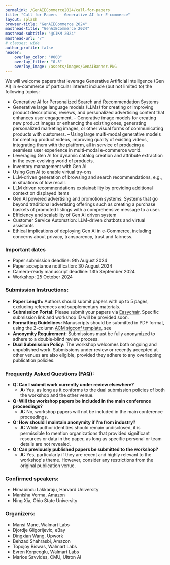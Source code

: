 ```yaml
---
permalink: /GenAIECommerce2024/call-for-papers
title: "Call for Papers - Generative AI for E-commerce"
layout: splash
browser-title: "GenAIECommerce 2024"
masthead-title: "GenAIECommerce 2024"
masthead-subtitle: "@CIKM 2024"
masthead-url: "/"
# classes: wide
author_profile: false
header:
    overlay_color: "#000"
    overlay_filter: "0.5"
    overlay_image: /assets/images/GenAIBanner.PNG
---
```


<!-- <div class="notice--warning">
  <!-- <h4 class="no_toc">Notice Headline:</h4> ~~>
  {{ notice-text | markdownify }}
</div> -->

We will welcome papers that leverage Generative Artificial Intelligence (Gen AI) in e-commerce of particular interest include (but not limited to) the following topics:

-  Generative AI for Personalized Search and Recommendation Systems
-  Generative large language models (LLMs) for creating or improving product descriptions, reviews, and personalized advertising content that enhances user engagement.
– Generative image models for creating new product images or enhancing the existing ones, generating personalized marketing images, or other visual forms of communicating products with customers.
– Using large multi-modal generative models for creating product videos, improving quality of existing videos, integrating them with the platform, all in service of producing a seamless user experience in multi-modal e-commerce world.
- Leveraging Gen AI for dynamic catalog creation and attribute extraction in the ever-evolving world of products.
- Inventory management with Gen AI
- Using Gen AI to enable virtual try-ons
- LLM-driven generation of browsing and search recommendations, e.g., in situations of low recall.
- LLM driven recommendations explainability by providing additional context on displayed items
- Gen AI powered advertising and promotion systems: Systems that go beyond traditional advertising offerings such as creating a purchase baskets of promoted listings with a comprehensive message to a user.
- Efficiency and scalability of Gen AI driven system
- Customer Service Automation: LLM-driven chatbots and virtual assistants
- Ethical implications of deploying Gen AI in e-Commerce, including concerns about privacy, transparency, trust and fairness.


### Important dates

- Paper submission deadline: 9th August 2024 
- Paper acceptance notification: 30 August 2024
- Camera-ready manuscript deadline: 13th September 2024 
- Workshop: 25 October 2024

### Submission Instructions:
- **Paper Length:** Authors should submit papers with up to 5 pages, excluding references and supplementary materials.
- **Submission Portal:** Please submit your papers via [Easychair](https://easychair.org/my/conference?conf=genaiecom24). Specific submission link and workshop ID will be provided soon.
- **Formatting Guidelines:** Manuscripts should be submitted in PDF format, using the 2-column [ACM sigconf template](https://www.acm.org/publications/proceedings-template), see 
- **Anonymity Requirement:** Submissions must be fully anonymized to adhere to a double-blind review process.
- **Dual Submission Policy:** The workshop welcomes both ongoing and unpublished work. Submissions under review or recently accepted at other venues are also eligible, provided they adhere to any overlapping publication policies.

### Frequently Asked Questions (FAQ):
- **Q: Can I submit work currently under review elsewhere?**
  - **A:** Yes, as long as it conforms to the dual submission policies of both the workshop and the other venue.
- **Q: Will the workshop papers be included in the main conference proceedings?**
  - **A:** No, workshop papers will not be included in the main conference proceedings.
- **Q: How should I maintain anonymity if I'm from industry?**
  - **A:** While author identities should remain undisclosed, it is permissible to mention organizations that provided significant resources or data in the paper, as long as specific personal or team details are not revealed.
- **Q: Can previously published papers be submitted to the workshop?**
  - **A:** Yes, particularly if they are recent and highly relevant to the workshop's theme. However, consider any restrictions from the original publication venue.


### Confirmed speakers:
- Himabindu Lakkaraju, Harvard University 
- Manisha Verma, Amazon
- Ning Xia, Ohio State University

  
### Organizers:
- Mansi Mane, Walmart Labs
- Djordje Gligorijevic, eBay
- Dingxian Wang, Upwork
- Behzad Shahrasbi, Amazon
- Topojoy Biswas, Walmart Labs
- Evren Korpeoglu, Walmart Labs
- Marios Savvides, CMU, Ultron AI

